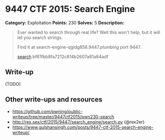 # 9447 CTF 2015: Search Engine

**Category:** Exploitation
**Points:** 230
**Solves:** 5
**Description:**

>  Ever wanted to search through real life? Well this won't help, but it will let you search strings.
> 
>  Find it at search-engine-qgidg858.9447.plumbing port 9447.
> 
> [search](./search-bf61fbb8fa7212c814b2607a81a84adf)  bf61fbb8fa7212c814b2607a81a84adf


## Write-up

(TODO)

## Other write-ups and resources

* <https://github.com/pwning/public-writeup/tree/master/9447ctf2015/pwn230-search>
* <http://rex.sex/ctf/2015/9447/search_engine/search.py> (@rex2er)
* <https://www.gulshansingh.com/posts/9447-ctf-2015-search-engine-writeup/>
